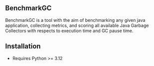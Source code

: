 ## BenchmarkGC

BenchmarkGC is a tool with the aim of benchmarking any given java application, collecting metrics, and scoring all available Java Garbage Collectors
with respects to execution time and GC pause time.

## Installation

-   Requires Python >= 3.12
